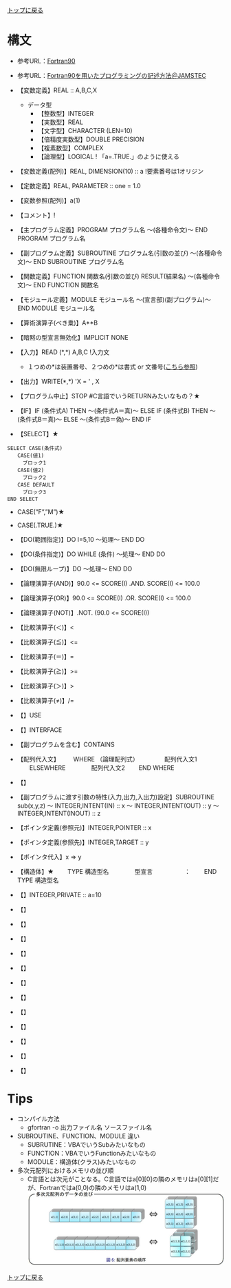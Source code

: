 [トップに戻る](../index.md)

# 構文

- 参考URL：[Fortran90](https://www.rs.kagu.tus.ac.jp/yama/f90/f90-lang.html)
- 参考URL：[Fortran90を用いたプログラミングの記述方法＠JAMSTEC](https://www.jamstec.go.jp/es/jp/simschool/f90learning/index.html)

- 【変数定義】REAL :: A,B,C,X
	- データ型
		- 【整数型】INTEGER
		- 【実数型】REAL
		- 【文字型】CHARACTER (LEN=10)
		- 【倍精度実数型】DOUBLE PRECISION
		- 【複素数型】COMPLEX
		- 【論理型】LOGICAL ! 「a=.TRUE.」のように使える
- 【変数定義(配列)】REAL, DIMENSION(10) :: a !要素番号は1オリジン
- 【定数定義】REAL, PARAMETER :: one = 1.0
- 【変数参照(配列)】a(1)
- 【コメント】!
- 【主プログラム定義】PROGRAM プログラム名 ～(各種命令文)～ END PROGRAM プログラム名
- 【副プログラム定義】SUBROUTINE プログラム名(引数の並び) ～(各種命令文)～ END SUBROUTINE プログラム名
- 【関数定義】FUNCTION 関数名(引数の並び) RESULT(結果名) ～(各種命令文)～ END FUNCTION 関数名
- 【モジュール定義】MODULE モジュール名 ～(宣言部)(副プログラム)～ END MODULE モジュール名

- 【算術演算子(べき乗)】A\*\*B
- 【暗黙の型宣言無効化】IMPLICIT NONE
- 【入力】READ (\*,\*) A,B,C !入力文
	- １つめの\*は装置番号、２つめの\*は書式 or 文番号([こちら参照](https://www.jamstec.go.jp/es/jp/simschool/f90learning/chap3/page3.html))
- 【出力】WRITE(\*,\*) 'X = ' , X
- 【プログラム中止】STOP #C言語でいうRETURNみたいなもの？★
- 【IF】IF (条件式A) THEN ～(条件式A＝真)～ ELSE IF (条件式B) THEN ～(条件式B＝真)～ ELSE ～(条件式B＝偽)～ END IF
- 【SELECT】★

```
SELECT CASE(条件式)
　　CASE(値1)
　　　ブロック1
　　CASE(値2)
　　　ブロック2
　　CASE DEFAULT
　　　ブロック3
END SELECT
```

- CASE(”F”,”M”)★
- CASE(.TRUE.)★
- 【DO(範囲指定)】DO I=5,10 ～処理～ END DO
- 【DO(条件指定)】DO WHILE (条件) ～処理～ END DO
- 【DO(無限ループ)】DO ～処理～ END DO
- 【論理演算子(AND)】90.0 <= SCORE(I) .AND. SCORE(I) <= 100.0
- 【論理演算子(OR)】90.0 <= SCORE(I) .OR. SCORE(I) <= 100.0
- 【論理演算子(NOT)】.NOT. (90.0 <= SCORE(I))
- 【比較演算子(＜)】<
- 【比較演算子(≦)】<=
- 【比較演算子(＝)】=
- 【比較演算子(≧)】>=
- 【比較演算子(＞)】>
- 【比較演算子(≠)】/=

- 【】USE
- 【】INTERFACE
- 【副プログラムを含む】CONTAINS
- 【配列代入文】
　　WHERE （論理配列式）
　　　　配列代入文1
　　ELSEWHERE
　　　　配列代入文2
　　END WHERE
- 【】
- 【副プログラムに渡す引数の特性(入力,出力,入出力)設定】SUBROUTINE sub(x,y,z) ～ INTEGER,INTENT(IN) :: x ～ INTEGER,INTENT(OUT) :: y ～ INTEGER,INTENT(INOUT) :: z
- 【ポインタ定義(参照元)】INTEGER,POINTER :: x
- 【ポインタ定義(参照先)】INTEGER,TARGET :: y
- 【ポインタ代入】x => y
- 【構造体】★
　　TYPE 構造型名
　　　　型宣言
　　　　　：
　　END TYPE 構造型名
- 【】INTEGER,PRIVATE :: a=10
- 【】
- 【】
- 【】
- 【】
- 【】
- 【】
- 【】
- 【】
- 【】
- 【】
- 【】
- 【】

# Tips
- コンパイル方法
	- gfortran -o 出力ファイル名 ソースファイル名
- SUBROUTINE、FUNCTION、MODULE  違い
	- SUBRUTINE：VBAでいうSubみたいなもの
	- FUNCTION：VBAでいうFunctionみたいなもの
	- MODULE：構造体(クラス)みたいなもの
- 多次元配列におけるメモリの並び順
	- C言語とは次元がことなる。C言語ではa\[0]\[0]の隣のメモリはa\[0]\[1]だが、Fortranではa(0,0)の隣のメモリはa(1,0)
![多次元配列メモリ並び順](多次元配列メモリ並び順.jpg)





[トップに戻る](../index.md)
